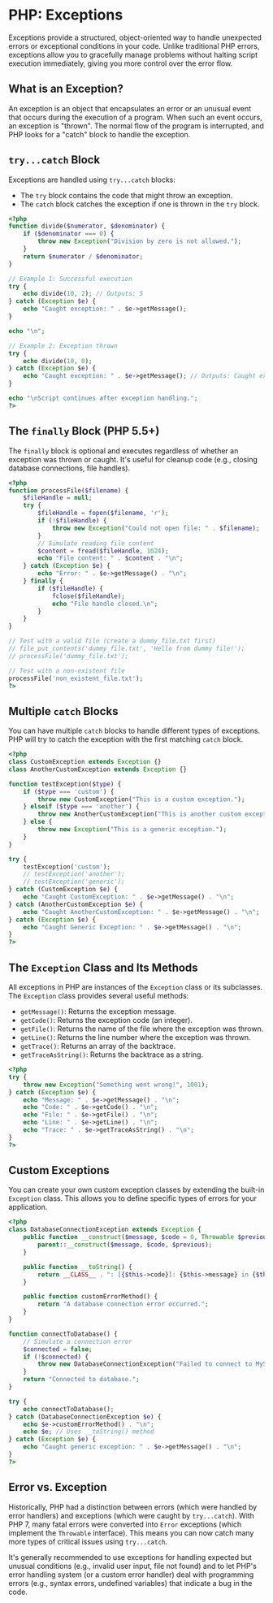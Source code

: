 # PHP: Exceptions

Exceptions provide a structured, object-oriented way to handle unexpected errors or exceptional conditions in your code. Unlike traditional PHP errors, exceptions allow you to gracefully manage problems without halting script execution immediately, giving you more control over the error flow.

## What is an Exception?

An exception is an object that encapsulates an error or an unusual event that occurs during the execution of a program. When such an event occurs, an exception is "thrown". The normal flow of the program is interrupted, and PHP looks for a "catch" block to handle the exception.

## `try...catch` Block

Exceptions are handled using `try...catch` blocks:

*   The `try` block contains the code that might throw an exception.
*   The `catch` block catches the exception if one is thrown in the `try` block.

```php
<?php
function divide($numerator, $denominator) {
    if ($denominator === 0) {
        throw new Exception("Division by zero is not allowed.");
    }
    return $numerator / $denominator;
}

// Example 1: Successful execution
try {
    echo divide(10, 2); // Outputs: 5
} catch (Exception $e) {
    echo "Caught exception: " . $e->getMessage();
}

echo "\n";

// Example 2: Exception thrown
try {
    echo divide(10, 0);
} catch (Exception $e) {
    echo "Caught exception: " . $e->getMessage(); // Outputs: Caught exception: Division by zero is not allowed.
}

echo "\nScript continues after exception handling.";
?>
```

## The `finally` Block (PHP 5.5+)

The `finally` block is optional and executes regardless of whether an exception was thrown or caught. It's useful for cleanup code (e.g., closing database connections, file handles).

```php
<?php
function processFile($filename) {
    $fileHandle = null;
    try {
        $fileHandle = fopen($filename, 'r');
        if (!$fileHandle) {
            throw new Exception("Could not open file: " . $filename);
        }
        // Simulate reading file content
        $content = fread($fileHandle, 1024);
        echo "File content: " . $content . "\n";
    } catch (Exception $e) {
        echo "Error: " . $e->getMessage() . "\n";
    } finally {
        if ($fileHandle) {
            fclose($fileHandle);
            echo "File handle closed.\n";
        }
    }
}

// Test with a valid file (create a dummy_file.txt first)
// file_put_contents('dummy_file.txt', 'Hello from dummy file!');
// processFile('dummy_file.txt');

// Test with a non-existent file
processFile('non_existent_file.txt');
?>
```

## Multiple `catch` Blocks

You can have multiple `catch` blocks to handle different types of exceptions. PHP will try to catch the exception with the first matching `catch` block.

```php
<?php
class CustomException extends Exception {}
class AnotherCustomException extends Exception {}

function testException($type) {
    if ($type === 'custom') {
        throw new CustomException("This is a custom exception.");
    } elseif ($type === 'another') {
        throw new AnotherCustomException("This is another custom exception.");
    } else {
        throw new Exception("This is a generic exception.");
    }
}

try {
    testException('custom');
    // testException('another');
    // testException('generic');
} catch (CustomException $e) {
    echo "Caught CustomException: " . $e->getMessage() . "\n";
} catch (AnotherCustomException $e) {
    echo "Caught AnotherCustomException: " . $e->getMessage() . "\n";
} catch (Exception $e) {
    echo "Caught Generic Exception: " . $e->getMessage() . "\n";
}
?>
```

## The `Exception` Class and Its Methods

All exceptions in PHP are instances of the `Exception` class or its subclasses. The `Exception` class provides several useful methods:

*   `getMessage()`: Returns the exception message.
*   `getCode()`: Returns the exception code (an integer).
*   `getFile()`: Returns the name of the file where the exception was thrown.
*   `getLine()`: Returns the line number where the exception was thrown.
*   `getTrace()`: Returns an array of the backtrace.
*   `getTraceAsString()`: Returns the backtrace as a string.

```php
<?php
try {
    throw new Exception("Something went wrong!", 1001);
} catch (Exception $e) {
    echo "Message: " . $e->getMessage() . "\n";
    echo "Code: " . $e->getCode() . "\n";
    echo "File: " . $e->getFile() . "\n";
    echo "Line: " . $e->getLine() . "\n";
    echo "Trace: " . $e->getTraceAsString() . "\n";
}
?>
```

## Custom Exceptions

You can create your own custom exception classes by extending the built-in `Exception` class. This allows you to define specific types of errors for your application.

```php
<?php
class DatabaseConnectionException extends Exception {
    public function __construct($message, $code = 0, Throwable $previous = null) {
        parent::__construct($message, $code, $previous);
    }

    public function __toString() {
        return __CLASS__ . ": [{$this->code}]: {$this->message} in {$this->file} on line {$this->line}\n";
    }

    public function customErrorMethod() {
        return "A database connection error occurred.";
    }
}

function connectToDatabase() {
    // Simulate a connection error
    $connected = false;
    if (!$connected) {
        throw new DatabaseConnectionException("Failed to connect to MySQL server.", 500);
    }
    return "Connected to database.";
}

try {
    echo connectToDatabase();
} catch (DatabaseConnectionException $e) {
    echo $e->customErrorMethod() . "\n";
    echo $e; // Uses __toString() method
} catch (Exception $e) {
    echo "Caught generic exception: " . $e->getMessage() . "\n";
}
?>
```

## Error vs. Exception

Historically, PHP had a distinction between errors (which were handled by error handlers) and exceptions (which were caught by `try...catch`). With PHP 7, many fatal errors were converted into `Error` exceptions (which implement the `Throwable` interface). This means you can now catch many more types of critical issues using `try...catch`.

It's generally recommended to use exceptions for handling expected but unusual conditions (e.g., invalid user input, file not found) and to let PHP's error handling system (or a custom error handler) deal with programming errors (e.g., syntax errors, undefined variables) that indicate a bug in the code.
